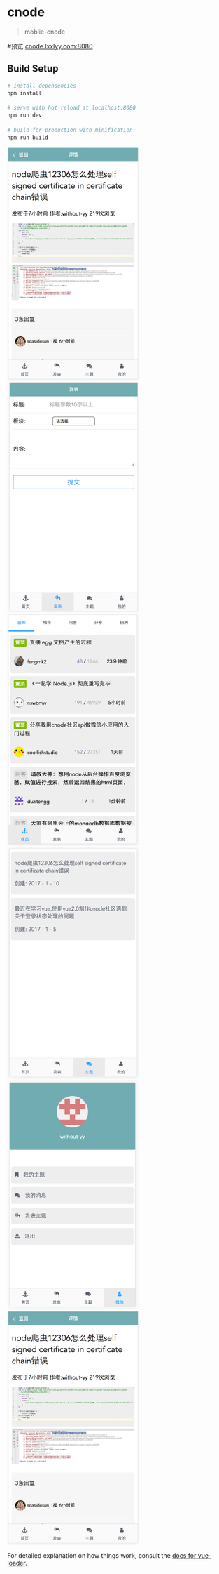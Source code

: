 # cnode

> moblie-cnode

#预览
<a href="http://cnode.lxxlyy.com:8080/">cnode.lxxlyy.com:8080</a>


## Build Setup

``` bash
# install dependencies
npm install

# serve with hot reload at localhost:8080
npm run dev

# build for production with minification
npm run build
```

<img src="./src/assets/images/cnode.png" width="300px">
<img src="./src/assets/images/cnodeCreate.png" width="300px">
<img src="./src/assets/images/cnodeList.png" width="300px">
<img src="./src/assets/images/cnodeTopic.png" width="300px">
<img src="./src/assets/images/cnodeUser.png" width="300px">
<img src="./src/assets/images/cnode.png" width="300px">


For detailed explanation on how things work, consult the [docs for vue-loader](http://vuejs.github.io/vue-loader).
